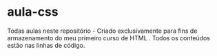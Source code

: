 # aula-css
Todas aulas neste repositório -  Criado exclusivamente para fins de armazenamento do meu primeiro curso de HTML . Todos os conteúdos estão nas linhas de código.
